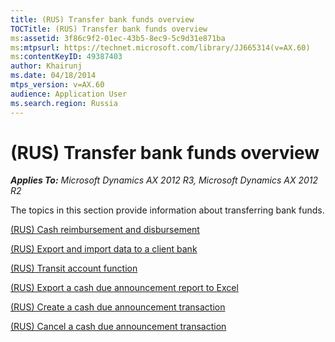 ```yaml
---
title: (RUS) Transfer bank funds overview
TOCTitle: (RUS) Transfer bank funds overview
ms:assetid: 3f86c9f2-01ec-43b5-8ec9-5c9d31e871ba
ms:mtpsurl: https://technet.microsoft.com/library/JJ665314(v=AX.60)
ms:contentKeyID: 49387403
author: Khairunj
ms.date: 04/18/2014
mtps_version: v=AX.60
audience: Application User
ms.search.region: Russia
---
```


# (RUS) Transfer bank funds overview 


_**Applies To:** Microsoft Dynamics AX 2012 R3, Microsoft Dynamics AX 2012 R2_

The topics in this section provide information about transferring bank funds.

[(RUS) Cash reimbursement and disbursement](rus-cash-reimbursement-and-disbursement.md)

[(RUS) Export and import data to a client bank](rus-export-and-import-data-to-a-client-bank.md)

[(RUS) Transit account function](rus-transit-account-function.md)

[(RUS) Export a cash due announcement report to Excel](rus-export-a-cash-due-announcement-report-to-excel.md)

[(RUS) Create a cash due announcement transaction](rus-create-a-cash-due-announcement-transaction.md)

[(RUS) Cancel a cash due announcement transaction](rus-cancel-a-cash-due-announcement-transaction.md)

  


